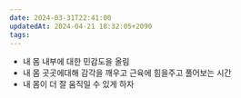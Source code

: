 ```yaml
---
date: 2024-03-31T22:41:00
updatedAt: 2024-04-21 18:32:05+2090
tags: 
---
```

- 내 몸 내부에 대한 민감도을 올림
- 내 몸 곳곳에대해 감각을 깨우고 근육에 힘을주고 풀어보는 시간
- 내 몸이 더 잘 움직일 수 있게 하자
